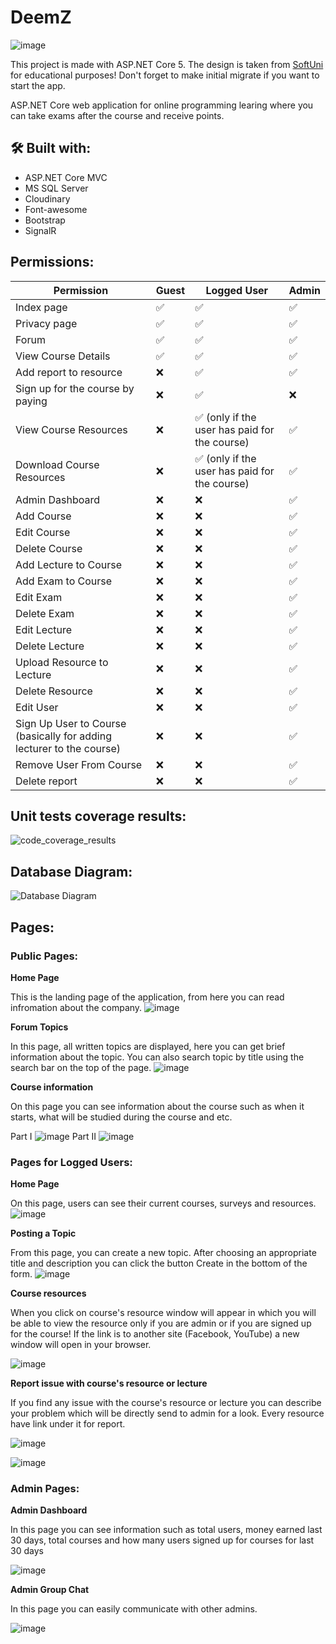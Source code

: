 # DeemZ

![image](https://user-images.githubusercontent.com/56674380/129486206-6f0a40c7-fe25-46cd-8b84-933e5e3d2532.png)

This project is made with ASP.NET Core 5. The design is taken from [SoftUni](https://softuni.bg/) for educational purposes! Don't forget to make initial migrate if you want to start the app.

ASP.NET Core web application for online programming learing where you can take exams after the course and receive points.

## 🛠 Built with:

- ASP.NET Core MVC
- MS SQL Server
- Cloudinary
- Font-awesome
- Bootstrap
- SignalR

## Permissions:

| Permission                                                           | Guest | Logged User                                   | Admin |
| -------------------------------------------------------------------- | ----- | --------------------------------------------- | ----- |
| Index page                                                           | ✅    | ✅                                            | ✅    |
| Privacy page                                                         | ✅    | ✅                                            | ✅    |
| Forum                                                                | ✅    | ✅                                            | ✅    |
| View Course Details                                                  | ✅    | ✅                                            | ✅    |
| Add report to resource                                               | ❌    | ✅                                            | ✅    |
| Sign up for the course by paying                                     | ❌    | ✅                                            | ❌    |
| View Course Resources                                                | ❌    | ✅ (only if the user has paid for the course) | ✅    |
| Download Course Resources                                            | ❌    | ✅ (only if the user has paid for the course) | ✅    |
| Admin Dashboard                                                      | ❌    | ❌                                            | ✅    |
| Add Course                                                           | ❌    | ❌                                            | ✅    |
| Edit Course                                                          | ❌    | ❌                                            | ✅    |
| Delete Course                                                        | ❌    | ❌                                            | ✅    |
| Add Lecture to Course                                                | ❌    | ❌                                            | ✅    |
| Add Exam to Course                                                   | ❌    | ❌                                            | ✅    |
| Edit Exam                                                            | ❌    | ❌                                            | ✅    |
| Delete Exam                                                          | ❌    | ❌                                            | ✅    |
| Edit Lecture                                                         | ❌    | ❌                                            | ✅    |
| Delete Lecture                                                       | ❌    | ❌                                            | ✅    |
| Upload Resource to Lecture                                           | ❌    | ❌                                            | ✅    |
| Delete Resource                                                      | ❌    | ❌                                            | ✅    |
| Edit User                                                            | ❌    | ❌                                            | ✅    |
| Sign Up User to Course (basically for adding lecturer to the course) | ❌    | ❌                                            | ✅    |
| Remove User From Course                                              | ❌    | ❌                                            | ✅    |
| Delete report                                                        | ❌    | ❌                                            | ✅    |

## Unit tests coverage results:

![code_coverage_results](https://i.ibb.co/tzVpM9T/covergae.png)

## Database Diagram:

![Database Diagram](https://i.ibb.co/fnmd21t/deemz-db.png)

## Pages:

### Public Pages:

**Home Page**

This is the landing page of the application, from here you can read infromation about the company.
![image](https://user-images.githubusercontent.com/56674380/129486952-c0732410-b630-4eab-98b8-f5e451f72315.png)

**Forum Topics**

In this page, all written topics are displayed, here you can get brief information about the topic. You can also search topic by title using the search bar on the top of the page.
![image](https://user-images.githubusercontent.com/56674380/129487234-70a9fea8-2a4b-462a-985b-04934093adc2.png)

**Course information**

On this page you can see information about the course such as when it starts, what will be studied during the course and etc.

Part I
![image](https://user-images.githubusercontent.com/56674380/129883919-887da01f-693e-4d3d-8e35-183bbe054889.png)
Part II
![image](https://user-images.githubusercontent.com/56674380/144140326-fc84f234-d114-43ea-8241-46c240650880.png)

### Pages for Logged Users:

**Home Page**

On this page, users can see their current courses, surveys and resources.
![image](https://user-images.githubusercontent.com/56674380/141983858-33b5fc2d-bc10-4573-8af7-415012b5d694.png)

**Posting a Topic**

From this page, you can create a new topic. After choosing an appropriate title and description you can click the button Create in the bottom of the form.
![image](https://user-images.githubusercontent.com/56674380/129487333-1704af2b-e5b5-4921-b5c9-8ab6dbab1362.png)

**Course resources**

When you click on course's resource window will appear in which you will be able to view the resource only if you are admin or if you are signed up for the course! If the link is to another site (Facebook, YouTube) a new window will open in your browser.

![image](https://user-images.githubusercontent.com/56674380/129884999-5253563c-09da-4f29-b819-defcb18193cb.png)

**Report issue with course's resource or lecture**

If you find any issue with the course's resource or lecture you can describe your problem which will be directly send to admin for a look. Every resource have link under it for report.

![image](https://user-images.githubusercontent.com/56674380/129885651-9abf83b5-94fd-45db-8789-9a413ca89124.png)

![image](https://user-images.githubusercontent.com/56674380/129885299-0fe689d5-e7de-45fe-9423-34113888a78d.png)

### Admin Pages:

**Admin Dashboard**

In this page you can see information such as total users, money earned last 30 days, total courses and how many users signed up for courses for last 30 days

![image](https://user-images.githubusercontent.com/56674380/129886615-83c516b4-9645-4fb7-b637-bbbf01094426.png)

**Admin Group Chat**

In this page you can easily communicate with other admins.

![image](https://user-images.githubusercontent.com/56674380/131031010-f2234a83-9211-4aee-881a-c53f2cad5ca1.png)
